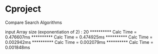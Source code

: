 # Cproject

Compare Search Algorithms

input Array size (exponentiation of 2) : 20
********** Calc Time = 0.476607ms
********** Calc Time = 0.474925ms
********** Calc Time = 0.002942ms
********** Calc Time = 0.002079ms
********** Calc Time = 0.001848ms
